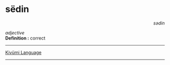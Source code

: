 
# sëdin

<div align="right"><i>sədin</i></div>

*adjective*  
**Definition :** correct  

---

[Kivümi Language](../README.md)

---
